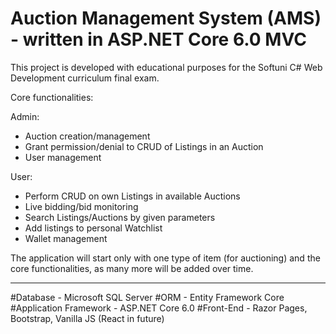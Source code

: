# Auction Management System (AMS) - written in ASP.NET Core 6.0 MVC

This project is developed with educational purposes for the
Softuni C# Web Development curriculum final exam.

Core functionalities:

Admin:
- Auction creation/management
- Grant permission/denial to CRUD of Listings in an Auction
- User management

User:
- Perform CRUD on own Listings in available Auctions
- Live bidding/bid monitoring
- Search Listings/Auctions by given parameters
- Add listings to personal Watchlist
- Wallet management

The application will start only with one type of item (for auctioning) and the core functionalities,
as many more will be added over time.

----------------------------------------------------------------------------------------------------

#Database - Microsoft SQL Server
#ORM - Entity Framework Core
#Application Framework - ASP.NET Core 6.0
#Front-End - Razor Pages, Bootstrap, Vanilla JS (React in future)
